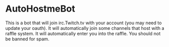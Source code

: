 # AutoHostmeBot
This is a bot that will join irc.Twitch.tv with your account (you may need to update your oauth). It will automatically join some channels that host with a raffle system. It will automatically enter you into the raffle. You should not be banned for spam.

